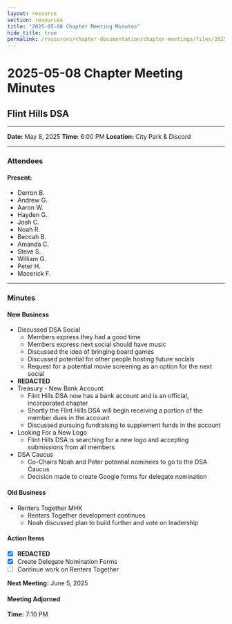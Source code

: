 ```yaml
---
layout: resource
section: resources
title: "2025-05-08 Chapter Meeting Minutes"
hide_title: true
permalink: /resources/chapter-documentation/chapter-meetings/files/2025-05-08-chapter-meeting/
---
```


# 2025-05-08 Chapter Meeting Minutes

## Flint Hills DSA

*** 

**Date:** May 8, 2025
**Time:** 6:00 PM
**Location:** City Park & Discord

***
 
### Attendees

#### Present:

- Derron B.
- Andrew G.
- Aaron W.
- Hayden G.
- Josh C.
- Noah R.
- Beccah B.
- Amanda C.
- Steve S.
- William G.
- Peter H.
- Macerick F.

***

### Minutes

#### New Business

- Discussed DSA Social
  - Members express they had a good time
  - Members express next social should have music
  - Discussed the idea of bringing board games
  - Discussed potential for other people hosting future socials
  - Request for a potential movie screening as an option for the next social
- **REDACTED**
- Treasury - New Bank Account
  - Flint Hills DSA now has a bank account and is an official, incorporated chapter
  - Shortly the Flint Hills DSA will begin receiving a portion of the member dues in the account
  - Discussed pursuing fundraising to supplement funds in the account
- Looking For a New Logo
  - Flint Hills DSA is searching for a new logo and accepting submissions from all members
- DSA Caucus
  - Co-Chairs Noah and Peter potential nominees to go to the DSA Caucus
  - Decision made to create Google forms for delegate nomination


#### Old Business

- Renters Together MHK
  - Renters Together development continues 
  - Noah discussed plan to build further and vote on leadership
 
#### Action Items

- [x] **REDACTED**
- [x] Create Delegate Nomination Forms
- [ ] Continue work on Renters Together

**Next Meeting:** June 5, 2025

#### Meeting Adjorned

**Time:** 7:10 PM
      





